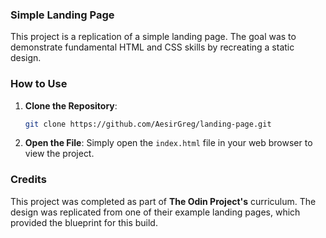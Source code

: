 ### **Simple Landing Page**

This project is a replication of a simple landing page. The goal was to demonstrate fundamental HTML and CSS skills by recreating a static design.

### **How to Use**

1.  **Clone the Repository**:
    ```bash
    git clone https://github.com/AesirGreg/landing-page.git
    ```
2.  **Open the File**: Simply open the `index.html` file in your web browser to view the project.

### **Credits**

This project was completed as part of **The Odin Project's** curriculum. The design was replicated from one of their example landing pages, which provided the blueprint for this build.
